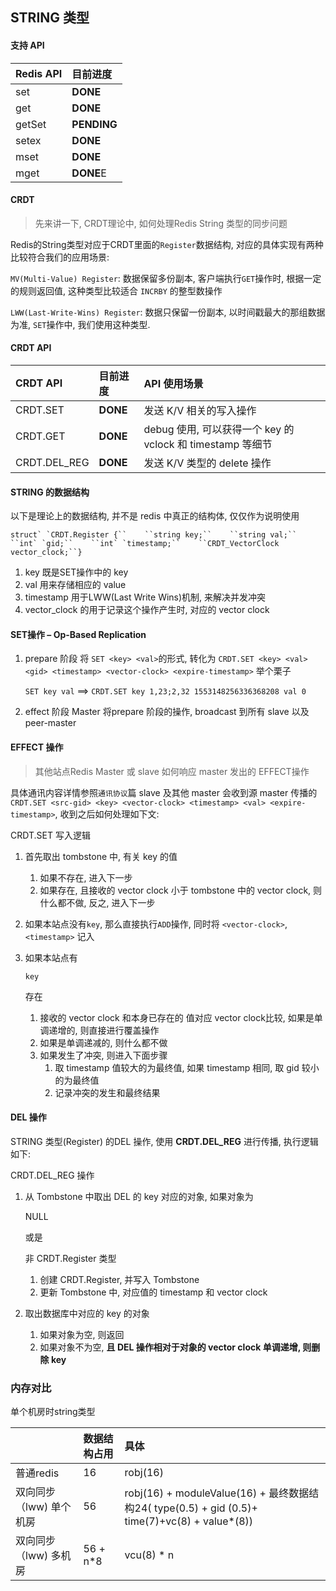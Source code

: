 
## STRING 类型

#### 支持 API

| Redis API | 目前进度    |
| :-------- | :---------- |
| set       | **DONE**    |
| get       | **DONE**    |
| getSet    | **PENDING** |
| setex     | **DONE**    |
| mset      | **DONE**    |
| mget      | **DONE**E   |

#### CRDT

> 先来讲一下, CRDT理论中, 如何处理Redis String 类型的同步问题

Redis的String类型对应于CRDT里面的`Register`数据结构, 对应的具体实现有两种比较符合我们的应用场景:

`MV(Multi-Value) Register`: 数据保留多份副本, 客户端执行`GET`操作时, 根据一定的规则返回值, 这种类型比较适合 `INCRBY` 的整型数操作

`LWW(Last-Write-Wins) Register`: 数据只保留一份副本, 以时间戳最大的那组数据为准, `SET`操作中, 我们使用这种类型.



#### CRDT API

| CRDT API     | 目前进度 | API 使用场景                                               |
| :----------- | :------- | :--------------------------------------------------------- |
| CRDT.SET     | **DONE** | 发送 K/V 相关的写入操作                                    |
| CRDT.GET     | **DONE** | debug 使用, 可以获得一个 key 的 vclock 和 timestamp 等细节 |
| CRDT.DEL_REG | **DONE** | 发送 K/V 类型的 delete 操作                                |

#### STRING 的数据结构

以下是理论上的数据结构, 并不是 redis 中真正的结构体, 仅仅作为说明使用



```
struct` `CRDT.Register {``    ``string key;``    ``string val;``    ``int` `gid;``    ``int` `timestamp;``    ``CRDT_VectorClock vector_clock;``}
```

1. key 既是SET操作中的 key
2. val 用来存储相应的 value
3. timestamp 用于LWW(Last Write Wins)机制, 来解决并发冲突
4. vector_clock 的用于记录这个操作产生时, 对应的 vector clock

#### SET操作 – Op-Based Replication

1. prepare 阶段
   将 `SET <key> <val>`的形式, 转化为 `CRDT.SET <key> <val> <gid> <timestamp> <vector-clock> <expire-timestamp>`
   举个栗子

   `SET key val` ==>
   `CRDT.SET key 1,23;2,32 1553148256336368208 val 0`

2. effect 阶段
   Master 将prepare 阶段的操作, broadcast 到所有 slave 以及 peer-master

#### EFFECT 操作

> 其他站点Redis Master 或 slave 如何响应 master 发出的 EFFECT操作

具体通讯内容详情参照`通讯协议`篇
slave 及其他 master 会收到源 master 传播的 `CRDT.SET <src-gid> <key> <vector-clock> <timestamp> <val> <expire-timestamp>`, 收到之后如何处理如下文:

CRDT.SET 写入逻辑



1. 首先取出 tombstone 中, 有关 key 的值

   1. 如果不存在, 进入下一步
   2. 如果存在, 且接收的 vector clock 小于 tombstone 中的 vector clock, 则什么都不做, 反之, 进入下一步

2. 如果本站点没有`key`, 那么直接执行`ADD`操作, 同时将 `<vector-clock>`, `<timestamp>` 记入

3. 如果本站点有 

   ```
   key
   ```

    存在

   1. 接收的 vector clock 和本身已存在的 值对应 vector clock比较, 如果是单调递增的, 则直接进行覆盖操作
   2. 如果是单调递减的, 则什么都不做
   3. 如果发生了冲突, 则进入下面步骤
      1. 取 timestamp 值较大的为最终值, 如果 timestamp 相同, 取 gid 较小的为最终值
      2. 记录冲突的发生和最终结果



#### DEL 操作

STRING 类型(Register) 的DEL 操作, 使用 **CRDT.DEL_REG** 进行传播, 执行逻辑如下:

CRDT.DEL_REG 操作



1. 从 Tombstone 中取出 DEL 的 key 对应的对象, 如果对象为

    

   NULL

    

   或是

    

   非 CRDT.Register 类型

   1. 创建 CRDT.Register, 并写入 Tombstone
   2. 更新 Tombstone 中, 对应值的 timestamp 和 vector clock

2. 取出数据库中对应的 key 的对象

   1. 如果对象为空, 则返回
   2. 如果对象不为空, **且 DEL 操作相对于对象的 vector clock 单调递增, 则删除 key**

### 内存对比

单个机房时string类型 

|                         | 数据结构占用 | 具体                                                         |
| :---------------------- | :----------- | :----------------------------------------------------------- |
| 普通redis               | 16           | robj(16)                                                     |
| 双向同步（lww) 单个机房 | 56           | robj(16) + moduleValue(16) + 最终数据结构24( type(0.5) + gid (0.5)+ time(7)+vc(8) + value*(8)) |
| 双向同步（lww) 多机房   | 56 + n*8     | vcu(8) * n                                                   |
